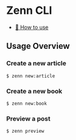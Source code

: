 # Zenn CLI

* [📘 How to use](https://zenn.dev/zenn/articles/zenn-cli-guide)

## Usage Overview

### Create a new article    
```shell
$ zenn new:article
```

### Create a new book
```shell
$ zenn new:book
```

### Preview a post
```shell
$ zenn preview
```
